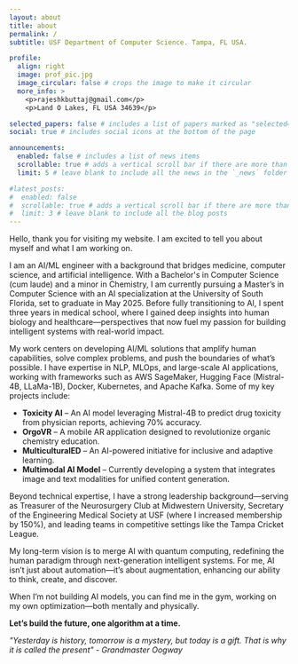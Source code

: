 ```yaml
---
layout: about
title: about
permalink: /
subtitle: USF Department of Computer Science. Tampa, FL USA. 

profile:
  align: right
  image: prof_pic.jpg
  image_circular: false # crops the image to make it circular
  more_info: >
    <p>rajeshkbuttaj@gmail.com</p>
    <p>Land O Lakes, FL USA 34639</p>

selected_papers: false # includes a list of papers marked as "selected={true}"
social: true # includes social icons at the bottom of the page

announcements:
  enabled: false # includes a list of news items
  scrollable: true # adds a vertical scroll bar if there are more than 3 news items
  limit: 5 # leave blank to include all the news in the `_news` folder

#latest_posts:
#  enabled: false
#  scrollable: true # adds a vertical scroll bar if there are more than 3 new posts items
#  limit: 3 # leave blank to include all the blog posts
---
```


Hello, thank you for visiting my website. I am excited to tell you about myself and what I am working on.

I am an AI/ML engineer with a background that bridges medicine, computer science, and artificial intelligence. With a Bachelor's in Computer Science (cum laude) and a minor in Chemistry, I am currently pursuing a Master’s in Computer Science with an AI specialization at the University of South Florida, set to graduate in May 2025. Before fully transitioning to AI, I spent three years in medical school, where I gained deep insights into human biology and healthcare—perspectives that now fuel my passion for building intelligent systems with real-world impact.

My work centers on developing AI/ML solutions that amplify human capabilities, solve complex problems, and push the boundaries of what’s possible. I have expertise in NLP, MLOps, and large-scale AI applications, working with frameworks such as AWS SageMaker, Hugging Face (Mistral-4B, LLaMa-1B), Docker, Kubernetes, and Apache Kafka. Some of my key projects include:

  - **Toxicity AI** – An AI model leveraging Mistral-4B to predict drug toxicity from physician reports, achieving 70% accuracy.
  - **OrgoVR** – A mobile AR application designed to revolutionize organic chemistry education.
  - **MulticulturalED** – An AI-powered initiative for inclusive and adaptive learning.
  - **Multimodal AI Model** – Currently developing a system that integrates image and text modalities for unified content generation.

Beyond technical expertise, I have a strong leadership background—serving as Treasurer of the Neurosurgery Club at Midwestern University, Secretary of the Engineering Medical Society at USF (where I increased membership by 150%), and leading teams in competitive settings like the Tampa Cricket League.

My long-term vision is to merge AI with quantum computing, redefining the human paradigm through next-generation intelligent systems. For me, AI isn’t just about automation—it’s about augmentation, enhancing our ability to think, create, and discover.

When I’m not building AI models, you can find me in the gym, working on my own optimization—both mentally and physically.

**Let’s build the future, one algorithm at a time.**

*"Yesterday is history, tomorrow is a mystery, but today is a gift. That is why it is called the present" - Grandmaster Oogway*